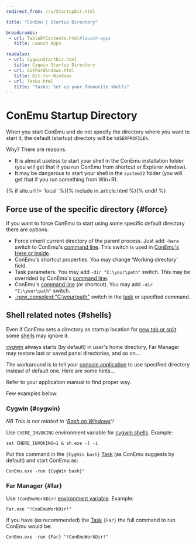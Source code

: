 ```yaml
---
redirect_from: /ru/StartupDir.html

title: "ConEmu | Startup Directory"

breadcrumbs:
 - url: TableOfContents.html#launch-apps
   title: Launch Apps

readalso:
 - url: CygwinStartDir.html
   title: Cygwin Startup Directory
 - url: GitForWindows.html
   title: Git-for-Windows
 - url: Tasks.html
   title: "Tasks: Set up your favourite shells"
---
```


# ConEmu Startup Directory

When you start ConEmu and do not specify the directory
where you want to start it, the default (startup) directory
will be `%USERPROFILE%`.

Why? There are reasons.

* It is almost useless to start your shell in the ConEmu
  installation folder (you will get that if you run ConEmu
  from shortcut or Explorer window).
* It may be dangerous to start your shell in the `system32`
  folder (you will get that if you run something from Win+R).

{% if site.url != 'local' %}{% include in_article.html %}{% endif %}


## Force use of the specific directory  {#force}

If you want to force ConEmu to start using some specific
default directory there are options.

* Force inherit current directory of the parent process.
  Just add `-here` switch to ConEmu's [command line](ConEmuArgs.html).
  This switch is used in [ConEmu's Here or Inside](SettingsIntegration.html).
* ConEmu's shortcut properties.
  You may change ‘Working directory’ field.
* Task parameters. You may add `-dir "C:\your\path"` switch.
  This may be overrided by ConEmu's [command line](ConEmuArgs.html).
* ConEmu's [command line](ConEmuArgs.html) (or shortcut).
  You may add `-dir "C:\your\path"` switch.
* [-new_console:d:"C:\your\path"](NewConsole.html) switch in the
  [task](Tasks.html) or specified command.


## Shell related notes  {#shells}

Even if ConEmu sets a directory as startup location for [new tab or split](LaunchNewTab.html)
some [shells](TerminalVsShell.html) may ignore it.

[cygwin](CygwinStartCmd.html) always starts (by default) in user's home directory,
Far Manager may restore last or saved panel directories,
and so on...

The workaround is to tell your [console application](ConsoleApplication.html)
to use specified directory instead of default one. Here are some hints...

Refer to your application manual to find proper way.

Few examples below.


### Cygwin  {#cygwin}

*NB This is not related to ‘[Bash on Windows](BashOnWindows.html)’!*

Use `CHERE_INVOKING` environment variable for [cygwin shells](CygwinStartDir.html). Example:
~~~
set CHERE_INVOKING=1 & sh.exe -l -i
~~~

Put this command in the `{CygWin bash}` [Task](Tasks.html) (as ConEmu suggests by default)
and start ConEmu as:
~~~
ConEmu.exe -run {CygWin bash}"
~~~


### Far Manager  {#far}
Use `!ConEmuWorkDir!` [environment variable](ConEmuEnvironment.html). Example:
~~~
Far.exe "!ConEmuWorkDir!"
~~~

If you have (as recommended) the [Task](Tasks.html) `{Far}`
the full command to run ConEmu would be:
~~~
ConEmu.exe -run {Far} "!ConEmuWorkDir!"
~~~
